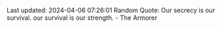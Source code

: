 Last updated: 2024-04-06 07:26:01
Random Quote: Our secrecy is our survival. our survival is our strength. - The Armorer